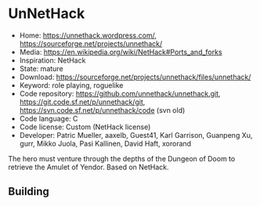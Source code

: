 # UnNetHack

- Home: https://unnethack.wordpress.com/, https://sourceforge.net/projects/unnethack/
- Media: https://en.wikipedia.org/wiki/NetHack#Ports_and_forks
- Inspiration: NetHack
- State: mature
- Download: https://sourceforge.net/projects/unnethack/files/unnethack/
- Keyword: role playing, roguelike
- Code repository: https://github.com/unnethack/unnethack.git, https://git.code.sf.net/p/unnethack/git, https://svn.code.sf.net/p/unnethack/code (svn old)
- Code language: C
- Code license: Custom (NetHack license)
- Developer: Patric Mueller, aaxelb, Guest41, Karl Garrison, Guanpeng Xu, gurr, Mikko Juola, Pasi Kallinen, David Haft, xororand

The hero must venture through the depths of the Dungeon of Doom to retrieve the Amulet of Yendor.
Based on NetHack.

## Building
